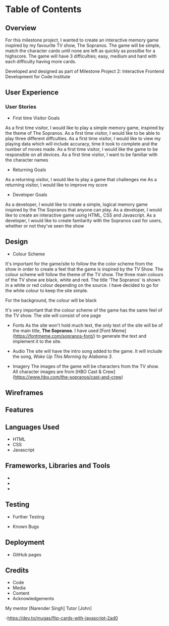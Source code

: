 # Table of Contents

## Overview

For this milestone project, I wanted to create an interactive memory game inspired by my favourite TV show, The Sopranos.
The game will be simple, match the character cards until none are left as quickly as possilbe for a highscore. The game will have 3 difficulties; easy, medium and hard with each difficulty having more cards.


Developed and designed as part of Milestone Project 2: Interactive Frontend Development for Code Institute

## User Experience

### User Stories

- First time Visitor Goals

As a first time visitor, I would like to play a simple memory game, inspired by the theme of The Sopranos.
As a first time visitor, I would like to be able to play three different diffculties.
As a first time visitor, I would like to view my playing data which will include accuracy, time it took to complete and the number of moves made.
As a first time visitor, I would like the game to be responsible on all devices. 
As a first time visitor, I want to be familiar with the character names

- Returning Goals

As a returning visitor, I would like to play a game that challenges me
As a returning visitor, I would like to improve my score 

- Developer Goals

As a developer, I would like to create a simple, logical memory game inspired by the The Sopranos that anyone can play.
As a developer, I would like to create an interactive game using HTML, CSS and Javascript.
As a developer, I would like to create famliarity with the Sopranos cast for users, whether or not they've seen the show

## Design 
 - Colour Scheme

 It's important for the game/site to follow the the color scheme from the show in order to create a feel that the game is inspired by the TV Show.
 The colour scheme will follow the theme of the TV show. The three main colours of the TV show are black, white and red. The title 'The Sopranos' is shown in a white or red colour depending on the source. I have decided to go for the white colour to keep the site simple. 

 For the background, the colour will be black 
 
 It's very important that the colour scheme of the game has the same feel of the TV show. The site will consist of one page


- Fonts
As the site won't hold much text, the only text of the site will be of the main title, **The Sopranos**.
I have used [Font Meme] (https://fontmeme.com/sopranos-font/) to generate the text and implement it to the site.  


- Audio 
The site will have the intro song added to the game. 
It will include the song, *Woke Up This Morning by Alabama 3*.


- Imagery
The images of the game will be characters from the TV show. 
All character images are from [HBO Cast & Crew] (https://www.hbo.com/the-sopranos/cast-and-crew)


## Wireframes

## Features

## Languages Used 

+ HTML
+ CSS
+ Javascript

## Frameworks, Libraries and Tools

- 
-  
-  

## Testing

+ Further Testing

+ Known Bugs

## Deployment

- GitHub pages

## Credits

+ Code
+ Media
+ Content
+ Acknowledgements

My mentor [Narender Singh]
Tutor [John]

-https://dev.to/mugas/flip-cards-with-javascript-2ad0
